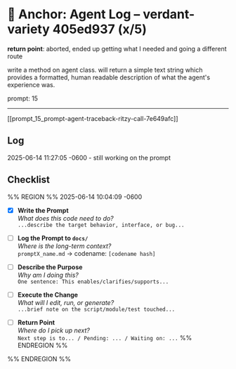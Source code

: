 # 🧠 Anchor: Agent Log – verdant-variety 405ed937 (x/5)

**return point**: aborted, ended up getting what I needed and going a different route

write a method on agent class. will return a simple text string which provides a formatted, human readable description of what the agent's experience was. 

prompt: 15

***

[[prompt_15_prompt-agent-traceback-ritzy-call-7e649afc]]

## Log

2025-06-14 11:27:05 -0600 - still working on the prompt 

## Checklist

%% REGION %% 
2025-06-14 10:04:09 -0600

- [x] **Write the Prompt**  
  _What does this code need to do?_  
  `...describe the target behavior, interface, or bug...`

- [ ] **Log the Prompt to `docs/`**  
  _Where is the long-term context?_  
  `promptX_name.md` → codename: `[codename hash]`

- [ ] **Describe the Purpose**  
  _Why am I doing this?_  
  `One sentence: This enables/clarifies/supports...`

- [ ] **Execute the Change**  
  _What will I edit, run, or generate?_  
  `...brief note on the script/module/test touched...`

- [ ] **Return Point**  
  _Where do I pick up next?_  
  `Next step is to... / Pending: ... / Waiting on: ...` %% ENDREGION %%

%% ENDREGION %% 



